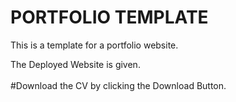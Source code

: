 # PORTFOLIO TEMPLATE

This is a template for a portfolio website.

The Deployed Website is given.
<br><br>
#Download the CV by clicking the Download Button.

